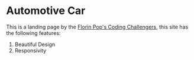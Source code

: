 # Automotive Car
This is a landing page by the [Florin Pop's Coding Challengers](https://www.youtube.com/watch?v=Rz-rey4Q1bw), this site has the following features:
1. Beautiful Design 
2. Responsivity
